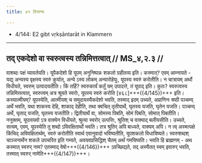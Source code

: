 ```yaml
---
title: ४१ टिप्पन्यः

---
```

- 4/144: E2 gibt vṛkṣāntarāt in Klammern

____________________________________________


## तद् एकदेशो वा स्वरुत्वस्य तन्निमित्तत्वात् // MS_४,२.३ //

वाशब्दः पक्षं व्यावर्तयति। यूपैकदेशो हि यूपम् अनुनिष्पन्नः शकलो ग्रहीतव्य इति। कस्मात्? एवम् आम्नायते - यद्य् अन्यस्य वृक्षस्य स्वरुं कुर्यात्, अन्ये ऽस्य लोकम् अन्वारोहेयुः, यूपस्य स्वरुं करोतीति। न चात्रायम् अर्थो विधीयते, स्वरुम् उत्पादयतीति। किं तर्हि? स्वरुकार्यं कर्तुं यम् उपादत्ते, तं यूपाद् इति। कुतः? स्वरुत्वस्य तन्निमित्तत्वात्, स्वरुत्वम् अत्र श्रूयते स्वरोः, यूपस्य स्वरुं करोति [४६८]+++({4/145})+++ इति। कस्यात्मीयम्? यूपस्येति, आत्मीयश् च समुदायस्यैकदेशो भवति, तस्माद् इदम् उच्यते, अप्राणिनः षष्ठी पञ्चम्य् अर्थे भवति, यथा शाकस्य देहि, शाकाद् देहीति, तथा क्वचित् तृतीयार्थे, घृतस्य यजति, घृतेन यजति। पञ्चम्य् अर्थे, घृताद् यजति, घृतस्य यजतीति। द्वितीयार्थे वा, सोमस्य पिबति, सोमं पिबति, सोमात् पिबतीति।
ननूक्तम्, यूपावयवो ऽत्र वाक्येन विधीयते, श्रुत्या स्वरोर् उत्पत्तिः, श्रुतिश् च वाक्याद् बलीयसीति। उच्यते, सत्यम्, एवम्, यूपस्येति तु शब्दो ऽविवक्षितार्थो भवति। तत्र श्रुतिर् अपि बाध्यते, वाक्यम् अपि। न त्व् अस्मत्पक्षे किंचिद् अविवक्षितार्थम्, स्वरुं करोतीति स्वार्थ एवानुवादो भविष्यतीति, यूपशकलो विधायिष्यते। स्वरुशब्दश् चाञ्जनार्थेन शकले उपचरित इति गम्यते, अवयवप्रसिद्धिश् चैतम् अर्थं गमयिष्यति। भवति हि ब्राह्मणम् - अथ कस्मात् स्वरुर् नाम? एतस्माद् वेषो+++({4/146})+++ ऽवच्छिद्यते, तद् अस्यैतत् स्वम् इवारुर् भवति, तस्मात् स्वरुर् नामेति+++({4/147})+++।
